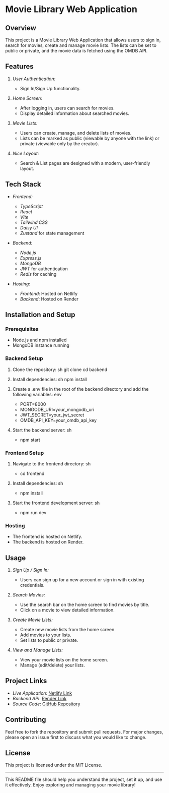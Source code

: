 # Movie Library Web Application

## Overview

This project is a Movie Library Web Application that allows users to sign in, search for movies, create and manage movie lists. The lists can be set to public or private, and the movie data is fetched using the OMDB API.

## Features

1. *User Authentication:*
   - Sign In/Sign Up functionality.

2. *Home Screen:*
   - After logging in, users can search for movies.
   - Display detailed information about searched movies.

3. *Movie Lists:*
   - Users can create, manage, and delete lists of movies.
   - Lists can be marked as public (viewable by anyone with the link) or private (viewable only by the creator).

4. *Nice Layout:*
   - Search & List pages are designed with a modern, user-friendly layout.

## Tech Stack

- *Frontend:*
  - *TypeScript*
  - *React*
  - *Vite*
  - *Tailwind CSS*
  - *Daisy UI*
  - *Zustand* for state management

- *Backend:*
  - *Node.js*
  - *Express.js*
  - *MongoDB*
  - *JWT* for authentication
  - *Redis* for caching

- *Hosting:*
  - *Frontend*: Hosted on Netlify
  - *Backend*: Hosted on Render

## Installation and Setup

### Prerequisites

- Node.js and npm installed
- MongoDB instance running

### Backend Setup

1. Clone the repository:
   sh
   git clone <repository-url>
   cd backend
   

2. Install dependencies:
   sh
   npm install
   

3. Create a .env file in the root of the backend directory and add the following variables:
   env
   - PORT=8000
   - MONGODB_URI=your_mongodb_uri
   - JWT_SECRET=your_jwt_secret
   - OMDB_API_KEY=your_omdb_api_key
   

4. Start the backend server:
   sh
   - npm start
   

### Frontend Setup

1. Navigate to the frontend directory:
   sh
   - cd frontend
   

2. Install dependencies:
   sh
   - npm install

   
3. Start the frontend development server:
   sh
   - npm run dev
   

### Hosting

- The frontend is hosted on Netlify.
- The backend is hosted on Render.

## Usage

1. *Sign Up / Sign In:*
   - Users can sign up for a new account or sign in with existing credentials.

2. *Search Movies:*
   - Use the search bar on the home screen to find movies by title.
   - Click on a movie to view detailed information.

3. *Create Movie Lists:*
   - Create new movie lists from the home screen.
   - Add movies to your lists.
   - Set lists to public or private.

4. *View and Manage Lists:*
   - View your movie lists on the home screen.
   - Manage (edit/delete) your lists.

## Project Links

- *Live Application*: [Netlify Link](https://movielibv2.netlify.app/)
- *Backend API*: [Render Link](https://movielib-1.onrender.com)
- *Source Code*: [GitHub Repository](https://github.com/yashbhargava6740/movieLib)

## Contributing

Feel free to fork the repository and submit pull requests. For major changes, please open an issue first to discuss what you would like to change.

## License

This project is licensed under the MIT License.

---

This README file should help you understand the project, set it up, and use it effectively. Enjoy exploring and managing your movie library!
